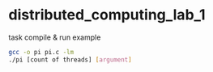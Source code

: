 # distributed_computing_lab_1

task compile & run example

```bash
gcc -o pi pi.c -lm
./pi [count of threads] [argument]
